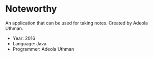 # Noteworthy
An application that can be used for taking notes. Created by Adeola Uthman. 


- Year: 2016
- Language: Java
- Programmer: Adeola Uthman

